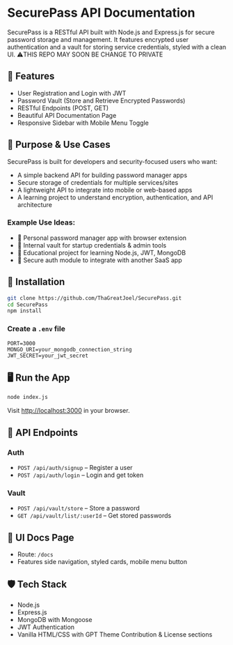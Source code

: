 # SecurePass API Documentation

SecurePass is a RESTful API built with Node.js and Express.js for secure password storage and management. It features encrypted user authentication and a vault for storing service credentials, styled with a clean UI.
⚠️THIS REPO MAY SOON BE CHANGE TO PRIVATE
## 🔐 Features
- User Registration and Login with JWT
- Password Vault (Store and Retrieve Encrypted Passwords)
- RESTful Endpoints (POST, GET)
- Beautiful API Documentation Page
- Responsive Sidebar with Mobile Menu Toggle

## 🎯 Purpose & Use Cases
SecurePass is built for developers and security-focused users who want:
- A simple backend API for building password manager apps
- Secure storage of credentials for multiple services/sites
- A lightweight API to integrate into mobile or web-based apps
- A learning project to understand encryption, authentication, and API architecture

### Example Use Ideas:
- 🔐 Personal password manager app with browser extension
- 🔐 Internal vault for startup credentials & admin tools
- 🔐 Educational project for learning Node.js, JWT, MongoDB
- 🔐 Secure auth module to integrate with another SaaS app

## 🚀 Installation
```bash
git clone https://github.com/ThaGreatJoel/SecurePass.git
cd SecurePass
npm install
```

### Create a `.env` file
```
PORT=3000
MONGO_URI=your_mongodb_connection_string
JWT_SECRET=your_jwt_secret
```

## 🖥️ Run the App
```bash
node index.js
```
Visit [http://localhost:3000](http://localhost:3000) in your browser.

## 📘 API Endpoints
### Auth
- `POST /api/auth/signup` – Register a user
- `POST /api/auth/login` – Login and get token

### Vault
- `POST /api/vault/store` – Store a password
- `GET /api/vault/list/:userId` – Get stored passwords

## 🧩 UI Docs Page
- Route: `/docs`
- Features side navigation, styled cards, mobile menu button


## 🛡️ Tech Stack
- Node.js
- Express.js
- MongoDB with Mongoose
- JWT Authentication
- Vanilla HTML/CSS with GPT Theme
Contribution & License sections


